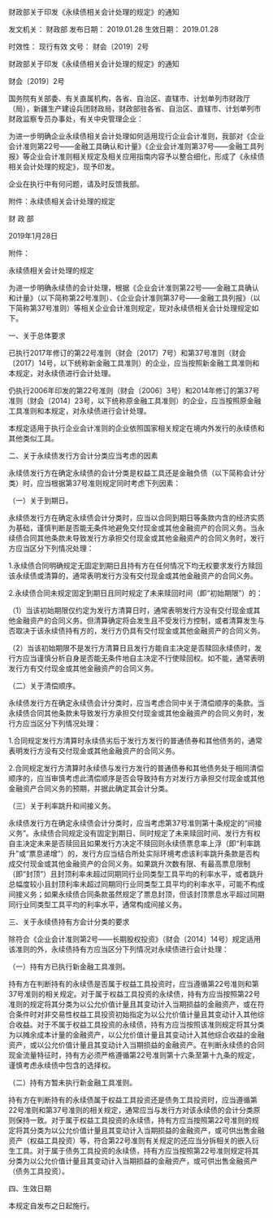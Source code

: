 
	
		
	
财政部关于印发《永续债相关会计处理的规定》的通知
	
	
发文机关：	财政部
发布日期：	2019.01.28
生效日期：	2019.01.28
	
时效性：	现行有效
文号：	财会〔2019〕2号
	
	

	
	

	
	

财政部关于印发《永续债相关会计处理的规定》的通知

财会〔2019〕2号

国务院有关部委、有关直属机构，各省、自治区、直辖市、计划单列市财政厅（局），新疆生产建设兵团财政局，财政部驻各省、自治区、直辖市、计划单列市财政监察专员办事处，有关中央管理企业：

为进一步明确企业永续债相关会计处理如何适用现行企业会计准则，我部对《企业会计准则第22号——金融工具确认和计量》《企业会计准则第37号——金融工具列报》等企业会计准则相关规定及相关应用指南内容予以整合细化，形成了《永续债相关会计处理的规定》，现予印发。

企业在执行中有何问题，请及时反馈我部。

附件：永续债相关会计处理的规定

财 政 部

2019年1月28日

附件：

永续债相关会计处理的规定

为进一步明确永续债的会计处理，根据《企业会计准则第22号——金融工具确认和计量》（以下简称第22号准则）、《企业会计准则第37号——金融工具列报》（以下简称第37号准则）等相关企业会计准则规定，现对永续债相关会计处理规定如下。

一、关于总体要求

已执行2017年修订的第22号准则（财会〔2017〕7号）和第37号准则（财会〔2017〕14号，以下统称新金融工具准则）的企业，应当按照新金融工具准则和本规定，对永续债进行会计处理。

仍执行2006年印发的第22号准则（财会〔2006〕3号）和2014年修订的第37号准则（财会〔2014〕23号，以下统称原金融工具准则）的企业，应当按照原金融工具准则和本规定，对永续债进行会计处理。

本规定适用于执行企业会计准则的企业依照国家相关规定在境内外发行的永续债和其他类似工具。

二、关于永续债发行方会计分类应当考虑的因素

永续债发行方在确定永续债的会计分类是权益工具还是金融负债（以下简称会计分类）时，应当根据第37号准则规定同时考虑下列因素：

（一）关于到期日。

永续债发行方在确定永续债会计分类时，应当以合同到期日等条款内含的经济实质为基础，谨慎判断是否能无条件地避免交付现金或其他金融资产的合同义务。当永续债合同其他条款未导致发行方承担交付现金或其他金融资产的合同义务时，发行方应当区分下列情况处理：

1.永续债合同明确规定无固定到期日且持有方在任何情况下均无权要求发行方赎回该永续债或清算的，通常表明发行方没有交付现金或其他金融资产的合同义务。

2.永续债合同未规定固定到期日且同时规定了未来赎回时间（即“初始期限”）的：

（1）当该初始期限仅约定为发行方清算日时，通常表明发行方没有交付现金或其他金融资产的合同义务。但清算确定将会发生且不受发行方控制，或者清算发生与否取决于该永续债持有方的，发行方仍具有交付现金或其他金融资产的合同义务。

（2）当该初始期限不是发行方清算日且发行方能自主决定是否赎回永续债时，发行方应当谨慎分析自身是否能无条件地自主决定不行使赎回权。如不能，通常表明发行方有交付现金或其他金融资产的合同义务。

（二）关于清偿顺序。

永续债发行方在确定永续债会计分类时，应当考虑合同中关于清偿顺序的条款。当永续债合同其他条款未导致发行方承担交付现金或其他金融资产的合同义务时，发行方应当区分下列情况处理：

1.合同规定发行方清算时永续债劣后于发行方发行的普通债券和其他债务的，通常表明发行方没有交付现金或其他金融资产的合同义务。

2.合同规定发行方清算时永续债与发行方发行的普通债券和其他债务处于相同清偿顺序的，应当审慎考虑此清偿顺序是否会导致持有方对发行方承担交付现金或其他金融资产合同义务的预期，并据此确定其会计分类。

（三）关于利率跳升和间接义务。

永续债发行方在确定永续债会计分类时，应当考虑第37号准则第十条规定的“间接义务”。永续债合同规定没有固定到期日、同时规定了未来赎回时间、发行方有权自主决定未来是否赎回且如果发行方决定不赎回则永续债票息率上浮（即“利率跳升”或“票息递增”）的，发行方应当结合所处实际环境考虑该利率跳升条款是否构成交付现金或其他金融资产的合同义务。如果跳升次数有限、有最高票息限制（即“封顶”）且封顶利率未超过同期同行业同类型工具平均的利率水平，或者跳升总幅度较小且封顶利率未超过同期同行业同类型工具平均的利率水平，可能不构成间接义务；如果永续债合同条款虽然规定了票息封顶，但该封顶票息水平超过同期同行业同类型工具平均的利率水平，通常构成间接义务。

三、关于永续债持有方会计分类的要求

除符合《企业会计准则第2号——长期股权投资》（财会〔2014〕14号）规定适用该准则的外，永续债持有方应当区分下列情况对永续债进行会计处理：

（一）持有方已执行新金融工具准则。

持有方在判断持有的永续债是否属于权益工具投资时，应当遵循第22号准则和第37号准则的相关规定。对于属于权益工具投资的永续债，持有方应当按照第22号准则的规定将其分类为以公允价值计量且其变动计入当期损益的金融资产，或在符合条件时对非交易性权益工具投资初始指定为以公允价值计量且其变动计入其他综合收益。对于不属于权益工具投资的永续债，持有方应当按照该准则规定将其分类为以摊余成本计量的金融资产，以公允价值计量且其变动计入其他综合收益的金融资产，或以公允价值计量且其变动计入当期损益的金融资产。在判断永续债的合同现金流量特征时，持有方必须严格遵循第22号准则第十六条至第十九条的规定，谨慎考虑永续债中包含的选择权。

（二）持有方暂未执行新金融工具准则。

持有方在判断持有的永续债属于权益工具投资还是债务工具投资时，应当遵循第22号准则和第37号准则的相关规定，通常应当与发行方对该永续债的会计分类原则保持一致。对于属于权益工具投资的永续债，持有方应当按照第22号准则的规定将其分类为以公允价值计量且其变动计入当期损益的金融资产，或可供出售金融资产（权益工具投资）等，符合第22号准则有关规定的还应当分拆相关的嵌入衍生工具。对于属于债务工具投资的永续债，持有方应当按照第22号准则规定将其分类为以公允价值计量且其变动计入当期损益的金融资产，或可供出售金融资产（债务工具投资）。

四、生效日期

本规定自发布之日起施行。
